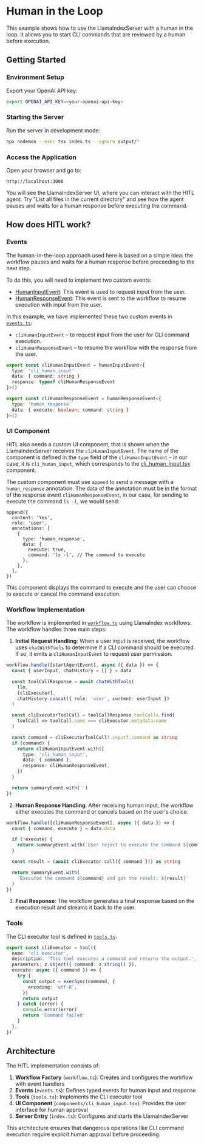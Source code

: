 # Human in the Loop

This example shows how to use the LlamaIndexServer with a human in the loop. It allows you to start CLI commands that are reviewed by a human before execution.

## Getting Started

### Environment Setup

Export your OpenAI API key:

```bash
export OPENAI_API_KEY=<your-openai-api-key>
```

### Starting the Server

Run the server in development mode:

```bash
npx nodemon --exec tsx index.ts --ignore output/*
```

### Access the Application

Open your browser and go to:

```
http://localhost:3000
```

You will see the LlamaIndexServer UI, where you can interact with the HITL agent. Try "List all files in the current directory" and see how the agent pauses and waits for a human response before executing the command.

## How does HITL work?

### Events

The human-in-the-loop approach used here is based on a simple idea: the workflow pauses and waits for a human response before proceeding to the next step.

To do this, you will need to implement two custom events:

- [HumanInputEvent](https://github.com/run-llama/create-llama/blob/main/packages/server/src/utils/hitl/events.ts): This event is used to request input from the user.
- [HumanResponseEvent](https://github.com/run-llama/create-llama/blob/main/packages/server/src/utils/hitl/events.ts): This event is sent to the workflow to resume execution with input from the user.

In this example, we have implemented these two custom events in [`events.ts`](src/app/events.ts):

- `cliHumanInputEvent` – to request input from the user for CLI command execution.
- `cliHumanResponseEvent` – to resume the workflow with the response from the user.

```typescript
export const cliHumanInputEvent = humanInputEvent<{
  type: 'cli_human_input'
  data: { command: string }
  response: typeof cliHumanResponseEvent
}>()

export const cliHumanResponseEvent = humanResponseEvent<{
  type: 'human_response'
  data: { execute: boolean; command: string }
}>()
```

### UI Component

HITL also needs a custom UI component, that is shown when the LlamaIndexServer receives the `cliHumanInputEvent`. The name of the component is defined in the `type` field of the `cliHumanInputEvent` - in our case, it is `cli_human_input`, which corresponds to the [cli_human_input.tsx](./components/cli_human_input.tsx) component.

The custom component must use `append` to send a message with a `human_response` annotation. The data of the annotation must be in the format of the response event `cliHumanResponseEvent`, in our case, for sending to execute the command `ls -l`, we would send:

```tsx
append({
  content: 'Yes',
  role: 'user',
  annotations: [
    {
      type: 'human_response',
      data: {
        execute: true,
        command: 'ls -l', // The command to execute
      },
    },
  ],
})
```

This component displays the command to execute and the user can choose to execute or cancel the command execution.

### Workflow Implementation

The workflow is implemented in [`workflow.ts`](src/app/workflow.ts) using LlamaIndex workflows. The workflow handles three main steps:

1. **Initial Request Handling**: When a user input is received, the workflow uses `chatWithTools` to determine if a CLI command should be executed. If so, it emits a `cliHumanInputEvent` to request user permission.

```typescript
workflow.handle([startAgentEvent], async ({ data }) => {
  const { userInput, chatHistory = [] } = data

  const toolCallResponse = await chatWithTools(
    llm,
    [cliExecutor],
    chatHistory.concat({ role: 'user', content: userInput })
  )

  const cliExecutorToolCall = toolCallResponse.toolCalls.find(
    toolCall => toolCall.name === cliExecutor.metadata.name
  )

  const command = cliExecutorToolCall?.input?.command as string
  if (command) {
    return cliHumanInputEvent.with({
      type: 'cli_human_input',
      data: { command },
      response: cliHumanResponseEvent,
    })
  }

  return summaryEvent.with('')
})
```

2. **Human Response Handling**: After receiving human input, the workflow either executes the command or cancels based on the user's choice.

```typescript
workflow.handle([cliHumanResponseEvent], async ({ data }) => {
  const { command, execute } = data.data

  if (!execute) {
    return summaryEvent.with(`User reject to execute the command ${command}`)
  }

  const result = (await cliExecutor.call({ command })) as string

  return summaryEvent.with(
    `Executed the command ${command} and got the result: ${result}`
  )
})
```

3. **Final Response**: The workflow generates a final response based on the execution result and streams it back to the user.

### Tools

The CLI executor tool is defined in [`tools.ts`](src/app/tools.ts):

```typescript
export const cliExecutor = tool({
  name: 'cli_executor',
  description: 'This tool executes a command and returns the output.',
  parameters: z.object({ command: z.string() }),
  execute: async ({ command }) => {
    try {
      const output = execSync(command, {
        encoding: 'utf-8',
      })
      return output
    } catch (error) {
      console.error(error)
      return 'Command failed'
    }
  },
})
```

## Architecture

The HITL implementation consists of:

1. **Workflow Factory** (`workflow.ts`): Creates and configures the workflow with event handlers
2. **Events** (`events.ts`): Defines typed events for human input and response
3. **Tools** (`tools.ts`): Implements the CLI executor tool
4. **UI Component** (`components/cli_human_input.tsx`): Provides the user interface for human approval
5. **Server Entry** (`index.ts`): Configures and starts the LlamaIndexServer

This architecture ensures that dangerous operations like CLI command execution require explicit human approval before proceeding.
